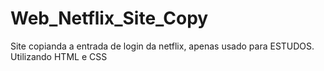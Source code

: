# Web_Netflix_Site_Copy
Site copianda a entrada de login da netflix, apenas usado para ESTUDOS. Utilizando HTML e CSS
